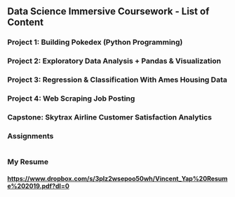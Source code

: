 ## Data Science Immersive Coursework - List of Content

###  Project 1:  Building Pokedex (Python Programming)
###  Project 2:  Exploratory Data Analysis + Pandas & Visualization
###  Project 3:  Regression & Classification With Ames Housing Data
###  Project 4:  Web Scraping Job Posting
###  Capstone: Skytrax Airline Customer Satisfaction Analytics
###  Assignments
#
#
#
### My Resume 
#### https://www.dropbox.com/s/3plz2wsepoo50wh/Vincent_Yap%20Resume%202019.pdf?dl=0

